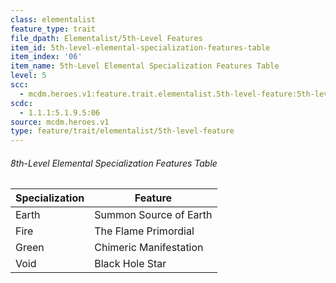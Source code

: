 ```yaml
---
class: elementalist
feature_type: trait
file_dpath: Elementalist/5th-Level Features
item_id: 5th-level-elemental-specialization-features-table
item_index: '06'
item_name: 5th-Level Elemental Specialization Features Table
level: 5
scc:
  - mcdm.heroes.v1:feature.trait.elementalist.5th-level-feature:5th-level-elemental-specialization-features-table
scdc:
  - 1.1.1:5.1.9.5:06
source: mcdm.heroes.v1
type: feature/trait/elementalist/5th-level-feature
---
```


###### 8th-Level Elemental Specialization Features Table

| Specialization | Feature                |
| -------------- | ---------------------- |
| Earth          | Summon Source of Earth |
| Fire           | The Flame Primordial   |
| Green          | Chimeric Manifestation |
| Void           | Black Hole Star        |
